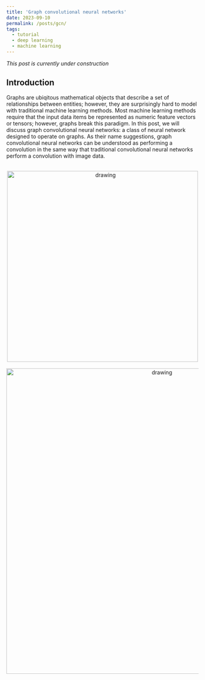 ```yaml
---
title: 'Graph convolutional neural networks'
date: 2023-09-10
permalink: /posts/gcn/
tags:
  - tutorial
  - deep learning
  - machine learning
---
```


_This post is currently under construction_ 

Introduction
------------

Graphs are ubiqitous mathematical objects that describe a set of relationships between entities; however, they are surprisingly hard to model with traditional machine learning methods. Most machine learning methods require that the input data items be represented as numeric feature vectors or tensors; however, graphs break this paradigm.  In this post, we will discuss graph convolutional neural networks: a class of neural network designed to operate on graphs. As their name suggestions, graph convolutional neural networks can be understood as performing a convolution in the same way that traditional convolutional neural networks perform a convolution with image data.

<br>

<center><img src="https://raw.githubusercontent.com/mbernste/mbernste.github.io/master/images/GCN_vs_CNN_overview.png" alt="drawing" width="500"/></center>

<br>

<center><img src="https://raw.githubusercontent.com/mbernste/mbernste.github.io/master/images/GCN_as_neural_net.png" alt="drawing" width="800"/></center>


